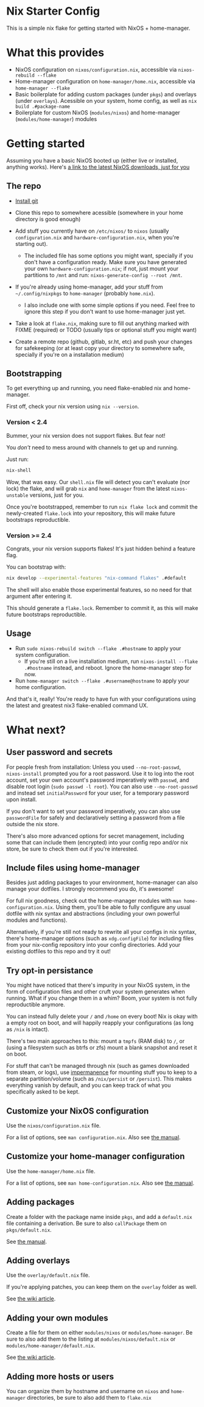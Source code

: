 # Nix Starter Config

This is a simple nix flake for getting started with NixOS + home-manager.

# What this provides

- NixOS configuration on `nixos/configuration.nix`, accessible via
  `nixos-rebuild --flake`
- Home-manager configuration on `home-manager/home.nix`, accessible via
  `home-manager --flake`
- Basic boilerplate for adding custom packages (under `pkgs`) and overlays
  (under `overlays`). Acessible on your system, home config, as well as `nix
  build .#package-name`
- Boilerplate for custom NixOS (`modules/nixos`) and home-manager
  (`modules/home-manager`) modules

# Getting started

Assuming you have a basic NixOS booted up (either live or installed, anything
works). Here's [a link to the latest NixOS downloads, just for
you](https://nixos.org/download#download-nixos)

## The repo

- [Install git](https://nixos.wiki/wiki/git)
- Clone this repo to somewhere acessible (somewhere in your home directory is
  good enough)

- Add stuff you currently have on `/etc/nixos/` to `nixos` (usually
  `configuration.nix` and `hardware-configuration.nix`, when you're starting
  out).
    - The included file has some options you might want, specially if you don't
      have a configuration ready. Make sure you have generated your own
      `hardware-configuration.nix`; if not, just mount your partitions to
      `/mnt` and run: `nixos-generate-config --root /mnt`.
- If you're already using home-manager, add your stuff from `~/.config/nixpkgs`
  to `home-manager` (probably `home.nix`).
  - I also include one with some simple options if you need. Feel free to
    ignore this step if you don't want to use home-manager just yet.
- Take a look at `flake.nix`, making sure to fill out anything marked with
  FIXME (required) or TODO (usually tips or optional stuff you might want)
- Create a remote repo (github, gitlab, sr.ht, etc) and push your changes for
  safekeeping (or at least copy your directory to somewhere safe, specially if you're on a installation medium)

## Bootstrapping

To get everything up and running, you need flake-enabled nix and home-manager.

First off, check your nix version using `nix --version`.

### Version < 2.4

Bummer, your nix version does not support flakes. But fear not!

You _don't_ need to mess around with channels to get up and running.

Just run:
```bash
nix-shell
```

Wow, that was easy. Our `shell.nix` file will detect you can't evaluate (nor
lock) the flake, and will grab `nix` and `home-manager` from the latest
`nixos-unstable` versions, just for you.

Once you're bootstrapped, remember to run `nix flake lock` and commit the
newly-created `flake.lock` into your repository, this will make future
bootstraps reproductible.

### Version >= 2.4

Congrats, your nix version supports flakes! It's just hidden behind a feature flag.

You can bootstrap with: 
```bash
nix develop --experimental-features "nix-command flakes" .#default
```

The shell will also enable those experimental features, so no need for that
argument after entering it.

This should generate a `flake.lock`. Remember to commit it, as this will make
future bootstraps reproductible.

## Usage

- Run `sudo nixos-rebuild switch --flake .#hostname` to apply your system
  configuration.
    - If you're still on a live installation medium, run `nixos-install --flake
      .#hostname` instead, and reboot. Ignore the home-manager step for now.
- Run `home-manager switch --flake .#username@hostname` to apply your home
  configuration.

And that's it, really! You're ready to have fun with your configurations using
the latest and greatest nix3 flake-enabled command UX.

# What next?

## User password and secrets

For people fresh from installation: Unless you used `--no-root-passwd`,
`nixos-install` prompted you for a root password. Use it to log into the root
account, set your own account's password imperatively with `passwd`, and
disable root login (`sudo passwd -l root`). You can also use `--no-root-passwd`
and instead set `initialPassword` for your user, for a temporary password upon
install.

If you don't want to set your password imperatively, you can also use
`passwordFile` for safely and declaratively setting a password from a file
outside the nix store.

There's also more advanced options for secret management, including some that
can include them (encrypted) into your config repo and/or nix store, be sure to
check them out if you're interested.

## Include files using home-manager

Besides just adding packages to your environment, home-manager can also manage
your dotfiles. I strongly recommend you do, it's awesome!

For full nix goodness, check out the home-manager modules with `man
home-configuration.nix`. Using them, you'll be able to fully configure any
usual dotfile with nix syntax and abstractions (including your own powerful
modules and functions).

Alternatively, if you're still not ready to rewrite all your configs in nix
syntax, there's home-manager options (such as `xdg.configFile`) for including
files from your nix-config repository into your config directories. Add your
existing dotfiles to this repo and try it out!

## Try opt-in persistance

You might have noticed that there's impurity in your NixOS system, in the form
of configuration files and other cruft your system generates when running. What
if you change them in a whim? Boom, your system is not fully reproductible
anymore.

You can instead fully delete your `/` and `/home` on every boot! Nix is okay
with a empty root on boot, and will happily reapply your configurations (as
long as `/nix` is intact).

There's two main approaches to this: mount a `tmpfs` (RAM disk) to `/`, or
(using a filesystem such as btrfs or zfs) mount a blank snapshot and reset it
on boot.

For stuff that can't be managed through nix (such as games downloaded from
steam, or logs), use [impermanence](https://github.com/nix-community/impermanence)
for mounting stuff you to keep to a separate partition/volume (such as
`/nix/persist` or `/persist`). This makes everything vanish by default, and you
can keep track of what you specifically asked to be kept.


## Customize your NixOS configuration

Use the `nixos/configuration.nix` file.

For a list of options, see `man configuration.nix`. Also see [the
manual](https://nixos.org/manual/nixos/stable/index.html#ch-configuration).

## Customize your home-manager configuration

Use the `home-manager/home.nix` file.

For a list of options, see `man home-configuration.nix`. Also see [the
manual](https://rycee.gitlab.io/home-manager/index.html#ch-usage).


## Adding packages

Create a folder with the package name inside `pkgs`, and add a `default.nix`
file containing a derivation. Be sure to also `callPackage` them on
`pkgs/default.nix`.

See [the manual](https://nixos.org/manual/nixpkgs/stable/).

## Adding overlays

Use the `overlay/default.nix` file.

If you're applying patches, you can keep them on the `overlay` folder as well.

See [the wiki article](https://nixos.wiki/wiki/Overlays).

## Adding your own modules

Create a file for them on either `modules/nixos` or `modules/home-manager`. Be
sure to also add them to the listing at `modules/nixos/default.nix` or
`modules/home-manager/default.nix`.

See [the wiki article](https://nixos.wiki/wiki/Module).

## Adding more hosts or users
You can organize them by hostname and username on `nixos` and `home-manager`
directories, be sure to also add them to `flake.nix`
